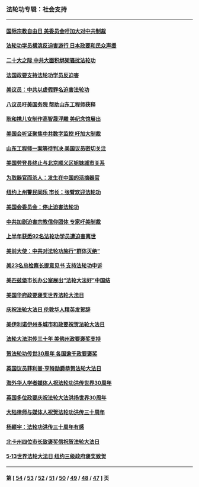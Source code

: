 ### 法轮功专辑：社会支持
---
#### [国际宗教自由日 美委员会吁加大对中共制裁](../../pages/nf4386/n13855021.md?11150430) 
#### [法轮功学员横滨反迫害游行 日本政要和民众声援](../../pages/nf4386/n13847132.md?11150430) 
#### [二十大之际 中共大面积绑架骚扰法轮功](../../pages/nf4386/n13846381.md?11150430) 
#### [法国政要支持法轮功学员反迫害](../../pages/nf4386/n13841970.md?11150430) 
#### [美议员：中共以虚假罪名迫害法轮功](../../pages/nf4386/n13841083.md?11150430) 
#### [八议员吁美国务院 帮助山东工程师获释](../../pages/nf4386/n13836379.md?11150430) 
#### [耿和携儿女制作高智晟浮雕 美纪念馆展出](../../pages/nf4386/n13829624.md?11150430) 
#### [美国会听证聚焦中共数字监控 吁加大制裁](../../pages/nf4386/n13825083.md?11150430) 
#### [山东工程师一案等待判决 美国议员密切关注](../../pages/nf4386/n13815065.md?11150430) 
#### [美国劳登县终止与北京顺义区姐妹城市关系](../../pages/nf4386/n13811030.md?11150430) 
#### [为取器官而杀人：发生在中国的活摘器官](../../pages/nf4386/n13794731.md?11150430) 
#### [纽约上州警民同乐 市长：张臂欢迎法轮功](../../pages/nf4386/n13794375.md?11150430) 
#### [美国会委员会：停止迫害法轮功](../../pages/nf4386/n13788164.md?11150430) 
#### [中共加剧迫害宗教信仰团体 专家吁美制裁](../../pages/nf4386/n13780252.md?11150430) 
#### [上半年获悉92名法轮功学员遭迫害离世](../../pages/nf4386/n13772701.md?11150430) 
#### [美前大使：中共对法轮功施行“群体灭绝”](../../pages/nf4386/n13771705.md?11150430) 
#### [美23名总检察长提意见书 支持法轮功申诉](../../pages/nf4386/n13766596.md?11150430) 
#### [美匹兹堡市长办公室展出“法轮大法好”中国结](../../pages/nf4386/n13749721.md?11150430) 
#### [美国华府政要褒奖世界法轮大法日](../../pages/nf4386/n13743770.md?11150430) 
#### [庆祝法轮大法日 伦敦华人精英发贺辞](../../pages/nf4386/n13741593.md?11150430) 
#### [美伊利诺伊州多城市和政要祝贺法轮大法日](../../pages/nf4386/n13737149.md?11150430) 
#### [法轮大法洪传三十年 美佛州政要褒奖支持](../../pages/nf4386/n13737103.md?11150430) 
#### [贺法轮功传世30周年 各国逾千政要褒奖](../../pages/nf4386/n13735828.md?11150430) 
#### [英国议员菲利普‧亨特勋爵恭贺法轮大法日](../../pages/nf4386/n13736187.md?11150430) 
#### [海外华人学者媒体人祝法轮功洪传世界30周年](../../pages/nf4386/n13735835.md?11150430) 
#### [英国多位政要庆祝法轮大法洪扬世界30周年](../../pages/nf4386/n13734739.md?11150430) 
#### [大陆律师与媒体人祝贺法轮功洪传三十周年](../../pages/nf4386/n13735062.md?11150430) 
#### [杨颖宇：法轮功洪传三十周年有感](../../pages/nf4386/n13734884.md?11150430) 
#### [北卡州四位市长致褒奖信祝贺法轮大法日](../../pages/nf4386/n13733292.md?11150430) 
#### [5·13世界法轮大法日 纽约三级政府褒奖致贺](../../pages/nf4386/n13732651.md?11150430) 

---
#### 第 [ [54](./54.md?11150430) / [53](./53.md?11150430) / [52](./52.md?11150430) / [51](./51.md?11150430) / [50](./50.md?11150430) / [49](./49.md?11150430) / [48](./48.md?11150430) / [47](./47.md?11150430) ] 页
